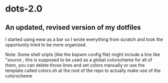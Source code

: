 # dots-2.0

## An updated, revised version of my dotfiles

I started using eww as a bar so I wrote everything from scratch and took the opportunity tried to be more organized.

Note: Some shell sripts (like the bspwm config file) might include a line like "source <path>, this is supposed to be used as a global colorscheme for all of them, you can delete those lines and set colors manually or use the template called colors.sh at the root of the repo to actually make use of the colorscheme
